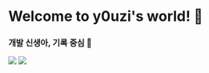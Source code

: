# Welcome to y0uzi's world! 👯
### 개발 신생아, 기록 중심 🌱
<a href="https://velog.io/@y0uwl/">
  <img src="https://img.shields.io/badge/velog-20C997?style=flat-square&logo=velog&logoColor=white"/></a>
<a href="https://www.instagram.com/y0uzi/">
  <img src="https://img.shields.io/badge/instagram-E4405F?style=flat-square&logo=instagram&logoColor=white"/></a>

 
